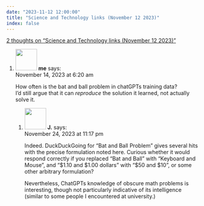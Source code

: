 ```yaml
---
date: "2023-11-12 12:00:00"
title: "Science and Technology links (November 12 2023)"
index: false
---
```


[2 thoughts on &ldquo;Science and Technology links (November 12 2023)&rdquo;](/lemire/blog/2023/11-12-science-and-technology-links-november-12-2023)

<ol class="comment-list">
<li id="comment-656127" class="comment even thread-even depth-1 parent">
<div class="comment-author vcard">
<img alt src="https://secure.gravatar.com/avatar/b1a530f970a984d913686829dcbf9a74?s=56&#038;d=mm&#038;r=g" srcset="https://secure.gravatar.com/avatar/b1a530f970a984d913686829dcbf9a74?s=112&#038;d=mm&#038;r=g 2x" class="avatar avatar-56 photo" height="56" width="56" decoding="async" /> <b class="fn">me</b> <span class="says">says:</span> </div>
<div class="comment-metadata"><time datetime="2023-11-14T06:20:32+00:00">November 14, 2023 at 6:20 am</time></a> </div>
<div class="comment-content">
<p>How often is the bat and ball problem in chatGPTs training data?<br/>
I&rsquo;d still argue that it can <em>reproduce</em> the solution it learned, not actually solve it.</p>
</div>
<ol class="children">
<li id="comment-656324" class="comment odd alt depth-2">
<div class="comment-author vcard">
<img alt src="https://secure.gravatar.com/avatar/fb9533cb7eba6d8cbca14ba979b7d7ac?s=56&#038;d=mm&#038;r=g" srcset="https://secure.gravatar.com/avatar/fb9533cb7eba6d8cbca14ba979b7d7ac?s=112&#038;d=mm&#038;r=g 2x" class="avatar avatar-56 photo" height="56" width="56" loading="lazy" decoding="async" /> <b class="fn">J.</b> <span class="says">says:</span> </div>
<div class="comment-metadata"><time datetime="2023-11-24T23:17:59+00:00">November 24, 2023 at 11:17 pm</time></a> </div>
<div class="comment-content">
<p>Indeed. DuckDuckGoing for &ldquo;Bat and Ball Problem&rdquo; gives several hits with the precise formulation noted here. Curious whether it would respond correctly if you replaced &ldquo;Bat and Ball&rdquo; with &ldquo;Keyboard and Mouse&rdquo;, and &ldquo;$1.10 and $1.00 dollars&rdquo; with &ldquo;$50 and $10&rdquo;, or some other arbitrary formulation?</p>
<p>Nevertheless, ChatGPTs knowledge of obscure math problems is interesting, though not particularly indicative of its intelligence (similar to some people I encountered at university.)</p>
</div>
</li>
</ol>
</li>
</ol>
